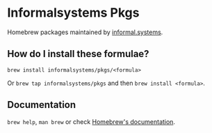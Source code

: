 # Informalsystems Pkgs

Homebrew packages maintained by [informal.systems](https://informal.systems/).

## How do I install these formulae?
`brew install informalsystems/pkgs/<formula>`

Or `brew tap informalsystems/pkgs` and then `brew install <formula>`.

## Documentation
`brew help`, `man brew` or check [Homebrew's documentation](https://docs.brew.sh).
